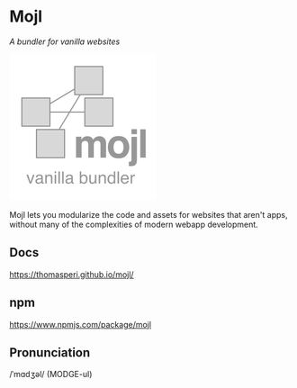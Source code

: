 # Mojl

*A bundler for vanilla websites*

![Mojl Logo](docs/mojl-logo-square.svg)

Mojl lets you modularize the code and assets for websites that aren't apps, without many of the complexities of modern webapp development.

## Docs
<https://thomasperi.github.io/mojl/>

## npm
<https://www.npmjs.com/package/mojl>

## Pronunciation
/ˈmɑdʒəl/ (MODGE-ul)
